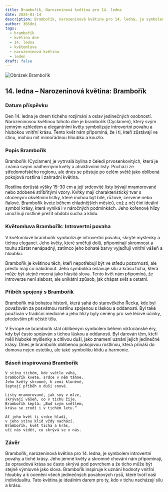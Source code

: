 ```yaml
---
title: Brambořík, Narozeninová květina pro 14. ledna
date: 2024-01-14
description: Brambořík, narozeninová květina pro 14. ledna, je symbolem Introvertní povaha. Objevte její jedinečný význam, fascinující příběhy a poezii, která oslavuje její krásu.
author: 365dní
tags:
  - brambořík
  - květina dne
  - 14. ledna
  - květomluva
  - narozeninová květina
  - leden
draft: false
---
```


![Obrázek Brambořík](https://cdn.pixabay.com/photo/2014/10/08/17/43/cyclamen-480477_1280.jpg#center)

## 14. ledna – Narozeninová květina: Brambořík

### Datum příspěvku

Den 14. ledna je dnem tichého rozjímání a oslav jedinečných osobností. Narozeninovou květinou tohoto dne je brambořík (Cyclamen), který svým jemným vzhledem a elegantními květy symbolizuje introvertní povahu a hlubokou vnitřní krásu. Tento květ nám připomíná, že i ti, kteří zůstávají ve stínu, mohou mít mimořádnou hloubku a kouzlo.

### Popis Brambořík

Brambořík (Cyclamen) je vytrvalá bylina z čeledi prvosenkovitých, která je známá svými nádhernými květy a atraktivními listy. Pochází ze středomořského regionu, ale dnes se pěstuje po celém světě jako oblíbená pokojová rostlina i zahradní květina.

Rostlina dorůstá výšky 15–30 cm a její srdcovité listy bývají mramorované nebo zdobené stříbřitými vzory. Kvítky mají charakteristický tvar s otočenými okvětními lístky, které mohou být bílé, růžové, červené nebo fialové. Brambořík kvete během chladnějších měsíců, což z něj činí ideální symbol krásy, která vyniká i v náročných podmínkách. Jeho kořenové hlízy umožňují rostlině přežít období sucha a klidu.

### Květomluva Brambořík: Introvertní povaha

V květomluvě brambořík symbolizuje introvertní povahu, skryté myšlenky a tichou eleganci. Jeho květy, které směřují dolů, připomínají skromnost a touhu zůstat nenápadný, zatímco jeho bohaté barvy vyjadřují vnitřní vášeň a hloubku.

Brambořík je květinou těch, kteří nepotřebují být ve středu pozornosti, ale přesto mají co nabídnout. Jeho symbolika oslavuje sílu a krásu ticha, která může být stejně mocná jako hlasitá slova. Tento květ nám připomíná, že introverze není slabost, ale unikátní způsob, jak chápat svět a ostatní.

### Příběh spojený s Brambořík

Brambořík má bohatou historii, která sahá do starověkého Řecka, kde byl považován za posvátnou rostlinu spojenou s láskou a oddaností. Byl také používán v tradiční medicíně a jeho hlízy byly ceněny pro své léčivé účinky, především při očistě těla.

V Evropě se brambořík stal oblíbeným symbolem během viktoriánské éry, kdy byl často spojován s tichou láskou a oddaností. Byl darován těm, kteří měli hluboké myšlenky a citlivou duši, jako znamení uznání jejich jedinečné krásy. Dnes je brambořík oblíbenou pokojovou rostlinou, která přináší do domova nejen estetiku, ale také symboliku klidu a harmonie.

### Báseň inspirovaná Brambořík

```
V stínu tichém, kde světlo váhá,  
brambořík kvete, srdce v něm táhne.  
Jeho květy skromné, k zemi kloněné,  
šeptají příběh o duši snové.  

Listy mramorované, jak sny v mlze,  
skrývají vášeň, co v tichu žije.  
Brambořík šeptá: „Buď svým světlem,  
krása se zrodí i v tichém letu.“  

Ať jeho květ ti srdce hladí,  
v jeho stínu klid vždy nachází.  
Brambořík, květ ticha a krás,  
učí nás vidět, co skrývá se v nás.  
```

### Závěr

Brambořík, narozeninová květina pro 14. ledna, je symbolem introvertní povahy a tiché krásy. Jeho jemné květy a skromné chování nám připomínají, že opravdová krása se často skrývá pod povrchem a že ticho může být stejně výmluvné jako slova. Brambořík inspiruje k uznání hodnoty vnitřní hloubky a k ocenění všech jedinečných povahových rysů, které tvoří naši individualitu. Tato květina je ideálním darem pro ty, kdo v tichu nacházejí sílu a krásu.